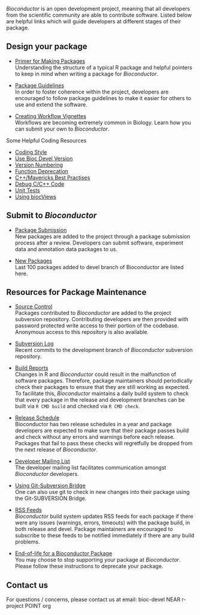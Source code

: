 _Bioconductor_ is an open development project, meaning that all
developers from the scientific community are able to contribute
software. Listed below are helpful links which will guide developers
at different stages of their package. 

<h2 id="make">Design your package</h2>

* [Primer for Making Packages](/developers/how-to/buildingPackagesForBioc/)   
  Understanding the structure of a typical R package and helpful pointers to 
  keep in mind when writing a package for _Bioconductor_. 

* [Package Guidelines](/developers/package-guidelines/)    
  In order to foster coherence within the project, developers
  are encouraged to follow package guidelines to make it easier for
  others to use and extend the software.

* [Creating Workflow Vignettes](/developers/how-to/workflows/)   
  Workflows are becoming extremely common in Biology. Learn how you can 
  submit your own to _Bioconductor_.

Some Helpful Coding Resources

<ul class="inline_list">
    <li><a href="/developers/how-to/coding-style/">Coding&nbsp;Style</a></li>
    <li><a href="/developers/how-to/useDevel/">Use&nbsp;Bioc&nbsp;Devel&nbsp;Version</a></li>
    <li><a href="/developers/how-to/version-numbering/">Version&nbsp;Numbering</a></li>
    <li><a href="/developers/how-to/deprecation/">Function&nbsp;Deprecation</a></li>
    <li><a href="/developers/how-to/mavericks-howto/">C++/Mavericks&nbsp;Best&nbsp;Practises</a></li>
    <li><a href="/developers/how-to/c-debugging/">Debug&nbsp;C/C++&nbsp;Code</a></li>
    <li><a href="/developers/how-to/unitTesting-guidelines/">Unit&nbsp;Tests</a></li>
    <li><a href="/developers/how-to/biocViews/">Using&nbsp;biocViews</a></li>
</ul>


<h2 id="submit">Submit to <i>Bioconductor</i></h2>

* [Package Submission](/developers/package-submission)    
  New packages are added to the project through a package submission
  process after a review. Developers can submit software, experiment 
  data and annotation data packages to us. 

* [New Packages](/developers/new_packages/)   
  Last 100 packages added to devel branch of Bioconductor are listed here. 

<h2 id="maintenance">Resources for Package Maintenance</h2>

* [Source Control](/developers/how-to/source-control/)    
  Packages contributed to _Bioconductor_ are added to the project
  subversion repository. Contributing developers are then 
  provided with password protected write access to their 
  portion of the codebase. Anonymous access to
  this repository is also available.

* [Subversion Log](/developers/svnlog/)   
  Recent commits to the development branch of _Bioconductor_ subversion
  repository. 

* [Build Reports](/checkResults/)   
  Changes in R and _Bioconductor_ could result in the malfunction of
  software packages. Therefore, package maintainers should periodically
  check their packages to ensure that they are still working as
  expected. To facilitate this, _Bioconductor_ maintains a daily build
  system to check that every package in the release and development 
  branches can be built via `R CMD build` and checked via `R CMD check`.

* [Release Schedule](/developers/release-schedule/)   
  Bioconductor has two release schedules in a year and package developers
  are expected to make sure that their package passes build and check without
  any errors and warnings before each release. Packages that fail to
  pass these checks will regretfully be dropped from the next release
  of _Bioconductor_.

* [Developer Mailing List](https://stat.ethz.ch/mailman/listinfo/bioc-devel)    
  The developer mailing list facilitates communication amongst _Bioconductor_ 
  developers. 

* [Using Git-Subversion Bridge](/developers/how-to/git-svn/)    
  One can also use git to check in new changes into their package using the 
  Git-SUBVERSION Bridge.

* [RSS Feeds](/developers/rss-feeds/)   
  _Bioconductor_ build system updates RSS feeds for each package 
  if there were any issues (warnings, errors, timeouts) with 
  the package build, in both release and devel. Package maintainers 
  are encouraged to subscribe to these feeds to be 
  notified immediately if there are any build problems.

* [End-of-life for a Bioconductor Package](/developers/package-end-of-life/)   
  You may choose to stop supporting your package at _Bioconductor_. Please
  follow these instructions to deprecate your package. 

<h2 id="contact">Contact us</h2>

For questions / concerns, please contact us at 
email: bioc-devel NEAR r-project POINT org





